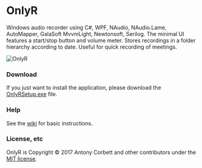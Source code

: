 # OnlyR

Windows audio recorder using C#, WPF, NAudio, NAudio.Lame, AutoMapper, GalaSoft MvvmLight, Newtonsoft, Serilog. The minimal UI features a start/stop button and volume meter. Stores recordings in a folder hierarchy according to date. Useful for quick recording of meetings.

<img src="http://cv8.org.uk/soundbox/OnlyR/Images/OnlyR04.png" alt="OnlyR"> 

### Download

If you just want to install the application, please download the [OnlyRSetup.exe](https://github.com/AntonyCorbett/OnlyR/releases/latest) file.

### Help

See the [wiki](https://github.com/AntonyCorbett/OnlyR/wiki) for basic instructions.

### License, etc

OnlyR is Copyright &copy; 2017 Antony Corbett and other contributors under the [MIT license](LICENSE).
